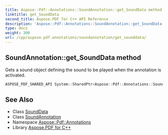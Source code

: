 ```yaml
---
title: Aspose::Pdf::Annotations::SoundAnnotation::get_SoundData method
linktitle: get_SoundData
second_title: Aspose.PDF for C++ API Reference
description: 'Aspose::Pdf::Annotations::SoundAnnotation::get_SoundData method. Gets a sound object defining the sound to be played when the annotation is activated in C++.'
type: docs
weight: 300
url: /cpp/aspose.pdf.annotations/soundannotation/get_sounddata/
---
```

## SoundAnnotation::get_SoundData method


Gets a sound object defining the sound to be played when the annotation is activated.

```cpp
ASPOSE_PDF_SHARED_API System::SharedPtr<Aspose::Pdf::Annotations::SoundData> Aspose::Pdf::Annotations::SoundAnnotation::get_SoundData() const
```

## See Also

* Class [SoundData](../../sounddata/)
* Class [SoundAnnotation](../)
* Namespace [Aspose::Pdf::Annotations](../../)
* Library [Aspose.PDF for C++](../../../)
